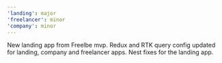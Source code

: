```yaml
---
'landing': major
'freelancer': minor
'company': minor
---
```


New landing app from Freelbe mvp. Redux and RTK query config updated for landing, company and freelancer apps. Nest fixes for the landing app.
